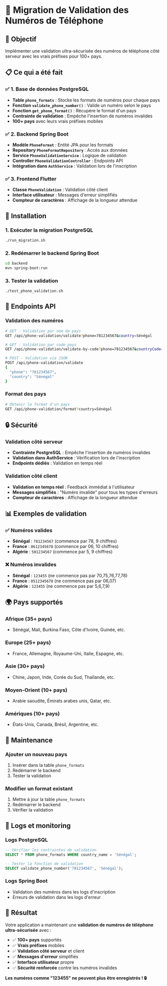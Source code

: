 # 📱 Migration de Validation des Numéros de Téléphone

## 🎯 Objectif
Implémenter une validation ultra-sécurisée des numéros de téléphone côté serveur avec les vrais préfixes pour 100+ pays.

## 📋 Ce qui a été fait

### ✅ 1. Base de données PostgreSQL
- **Table `phone_formats`** : Stocke les formats de numéros pour chaque pays
- **Fonction `validate_phone_number()`** : Valide un numéro selon le pays
- **Fonction `get_phone_format()`** : Récupère le format d'un pays
- **Contrainte de validation** : Empêche l'insertion de numéros invalides
- **100+ pays** avec leurs vrais préfixes mobiles

### ✅ 2. Backend Spring Boot
- **Modèle `PhoneFormat`** : Entité JPA pour les formats
- **Repository `PhoneFormatRepository`** : Accès aux données
- **Service `PhoneValidationService`** : Logique de validation
- **Controller `PhoneValidationController`** : Endpoints API
- **Intégration dans `AuthService`** : Validation lors de l'inscription

### ✅ 3. Frontend Flutter
- **Classe `PhoneValidation`** : Validation côté client
- **Interface utilisateur** : Messages d'erreur simplifiés
- **Compteur de caractères** : Affichage de la longueur attendue

## 🚀 Installation

### 1. Exécuter la migration PostgreSQL
```bash
./run_migration.sh
```

### 2. Redémarrer le backend Spring Boot
```bash
cd backend
mvn spring-boot:run
```

### 3. Tester la validation
```bash
./test_phone_validation.sh
```

## 📡 Endpoints API

### Validation des numéros
```bash
# GET - Validation par nom de pays
GET /api/phone-validation/validate?phone=781234567&country=Sénégal

# GET - Validation par code pays
GET /api/phone-validation/validate-by-code?phone=781234567&countryCode=+221

# POST - Validation via JSON
POST /api/phone-validation/validate
{
  "phone": "781234567",
  "country": "Sénégal"
}
```

### Format des pays
```bash
# Obtenir le format d'un pays
GET /api/phone-validation/format?country=Sénégal
```

## 🔒 Sécurité

### Validation côté serveur
- **Contrainte PostgreSQL** : Empêche l'insertion de numéros invalides
- **Validation dans AuthService** : Vérification lors de l'inscription
- **Endpoints dédiés** : Validation en temps réel

### Validation côté client
- **Validation en temps réel** : Feedback immédiat à l'utilisateur
- **Messages simplifiés** : "Numéro invalide" pour tous les types d'erreurs
- **Compteur de caractères** : Affichage de la longueur attendue

## 📊 Exemples de validation

### ✅ Numéros valides
- **Sénégal** : `781234567` (commence par 78, 9 chiffres)
- **France** : `0612345678` (commence par 06, 10 chiffres)
- **Algérie** : `501234567` (commence par 5, 9 chiffres)

### ❌ Numéros invalides
- **Sénégal** : `123455` (ne commence pas par 70,75,76,77,78)
- **France** : `0512345678` (ne commence pas par 06,07)
- **Algérie** : `123455` (ne commence pas par 5,6,7,9)

## 🌍 Pays supportés

### Afrique (35+ pays)
- Sénégal, Mali, Burkina Faso, Côte d'Ivoire, Guinée, etc.

### Europe (25+ pays)
- France, Allemagne, Royaume-Uni, Italie, Espagne, etc.

### Asie (30+ pays)
- Chine, Japon, Inde, Corée du Sud, Thaïlande, etc.

### Moyen-Orient (10+ pays)
- Arabie saoudite, Émirats arabes unis, Qatar, etc.

### Amériques (10+ pays)
- États-Unis, Canada, Brésil, Argentine, etc.

## 🔧 Maintenance

### Ajouter un nouveau pays
1. Insérer dans la table `phone_formats`
2. Redémarrer le backend
3. Tester la validation

### Modifier un format existant
1. Mettre à jour la table `phone_formats`
2. Redémarrer le backend
3. Vérifier la validation

## 📝 Logs et monitoring

### Logs PostgreSQL
```sql
-- Vérifier les contraintes de validation
SELECT * FROM phone_formats WHERE country_name = 'Sénégal';

-- Tester la fonction de validation
SELECT validate_phone_number('781234567', 'Sénégal');
```

### Logs Spring Boot
- Validation des numéros dans les logs d'inscription
- Erreurs de validation dans les logs d'erreur

## 🎉 Résultat

Votre application a maintenant une **validation de numéros de téléphone ultra-sécurisée** avec :
- ✅ **100+ pays** supportés
- ✅ **Vrais préfixes** mobiles
- ✅ **Validation côté serveur** et client
- ✅ **Messages d'erreur** simplifiés
- ✅ **Interface utilisateur** propre
- ✅ **Sécurité renforcée** contre les numéros invalides

**Les numéros comme "123455" ne peuvent plus être enregistrés ! 🔒**
